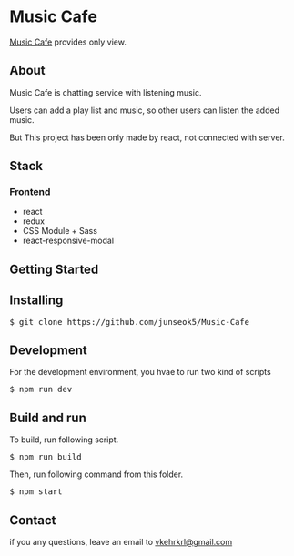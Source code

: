 Music Cafe
==========
[Music Cafe](http://supreme-drum.surge.sh) provides only view.

## About
Music Cafe is chatting service with listening music.

Users can add a play list and music, so other users can listen the added music.

But This project has been only made by react, not connected with server.

## Stack
### Frontend
* react
* redux
* CSS Module + Sass
* react-responsive-modal

## Getting Started
## Installing
<pre>
$ git clone https://github.com/junseok5/Music-Cafe 
</pre>

## Development
For the development environment, you hvae to run two kind of scripts

<pre>
$ npm run dev
</pre>

## Build and run

To build, run following script.
<pre>
$ npm run build
</pre>

Then, run following command from this folder.
<pre>
$ npm start
</pre>

## Contact

if you any questions, leave an email to <vkehrkrl@gmail.com>